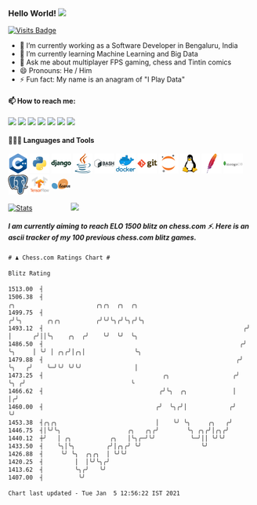   ### Hello World!  <img src="https://github.com/sciencepal/sciencepal/blob/master/assets/Hi.gif" width="29px">
  [![Visits Badge](https://badges.pufler.dev/visits/sciencepal/sciencepal)](https://badges.pufler.dev/visits/sciencepal/sciencepal)
  
  - 🔭 I’m currently working as a Software Developer in Bengaluru, India
  - 🌱 I’m currently learning Machine Learning and Big Data
  - 💬 Ask me about multiplayer FPS gaming, chess and Tintin comics
  - 😄 Pronouns: He / Him
  - ⚡ Fun fact: My name is an anagram of "I Play Data"
  
  #### 📫 How to reach me:   
  [<img src="https://upload.wikimedia.org/wikipedia/commons/8/83/Steam_icon_logo.svg" width="3.5%"/>](https://steamcommunity.com/id/mongocds/)
  [<img src="https://github.com/sciencepal/sciencepal/blob/master/assets/discord-round.svg" width="3.5%"/>](https://discord.gg/MnUUbHe)
  [<img src="https://img.icons8.com/color/48/000000/twitter.png" width="3.5%"/>](https://twitter.com/sciencepal)
  [<img src="https://img.icons8.com/color/48/000000/linkedin.png" width="3.5%"/>](https://www.linkedin.com/in/adityapal1/)
  [<img src="https://img.icons8.com/fluent/48/000000/facebook-new.png" width="3.5%"/>](https://www.facebook.com/sciencepal/)
  [<img src="https://img.icons8.com/fluent/48/000000/instagram-new.png" width="3.5%"/>](https://www.instagram.com/aditya_sciencepal/)
  <a href="mailto:aditya.pal.science@gmail.com"> <img src="https://img.icons8.com/fluent/48/000000/gmail.png" width="3.5%"/> </a>
  
  #### 👨🏻‍💻 Languages and Tools <br />
  <code><img height="40" src="https://raw.githubusercontent.com/github/explore/80688e429a7d4ef2fca1e82350fe8e3517d3494d/topics/cpp/cpp.png"></code>
  <code><img height="40" src="https://raw.githubusercontent.com/github/explore/80688e429a7d4ef2fca1e82350fe8e3517d3494d/topics/python/python.png"></code>
  <code><img height="40" src="https://raw.githubusercontent.com/github/explore/80688e429a7d4ef2fca1e82350fe8e3517d3494d/topics/django/django.png"></code>
  <code><img height="40" src="https://raw.githubusercontent.com/github/explore/80688e429a7d4ef2fca1e82350fe8e3517d3494d/topics/java/java.png"></code>
  <code><img height="40" src="https://raw.githubusercontent.com/github/explore/80688e429a7d4ef2fca1e82350fe8e3517d3494d/topics/bash/bash.png"></code>
  <code><img height="40" src="https://raw.githubusercontent.com/github/explore/80688e429a7d4ef2fca1e82350fe8e3517d3494d/topics/docker/docker.png"></code>
  <code><img height="40" src="https://raw.githubusercontent.com/github/explore/80688e429a7d4ef2fca1e82350fe8e3517d3494d/topics/git/git.png"></code>
  <code><img height="40" src="https://raw.githubusercontent.com/github/explore/80688e429a7d4ef2fca1e82350fe8e3517d3494d/topics/jupyter-notebook/jupyter-notebook.png"></code>
  <code><img height="40" src="https://raw.githubusercontent.com/github/explore/80688e429a7d4ef2fca1e82350fe8e3517d3494d/topics/linux/linux.png"></code>
  <code><img height="40" src="https://raw.githubusercontent.com/github/explore/80688e429a7d4ef2fca1e82350fe8e3517d3494d/topics/maven/maven.png"></code>
  <code><img height="40" src="https://raw.githubusercontent.com/github/explore/80688e429a7d4ef2fca1e82350fe8e3517d3494d/topics/mongodb/mongodb.png"></code>
  <code><img height="40" src="https://raw.githubusercontent.com/github/explore/80688e429a7d4ef2fca1e82350fe8e3517d3494d/topics/postgresql/postgresql.png"></code>
  <code><img height="40" src="https://raw.githubusercontent.com/github/explore/80688e429a7d4ef2fca1e82350fe8e3517d3494d/topics/tensorflow/tensorflow.png"></code>
  <code><img height="40" src="https://raw.githubusercontent.com/github/explore/80688e429a7d4ef2fca1e82350fe8e3517d3494d/topics/scikit-learn/scikit-learn.png"></code>
  
  [![Stats](https://github-readme-stats.vercel.app/api?username=sciencepal&show_icons=true&theme=radical)](https://github-readme-stats.vercel.app/api?username=sciencepal&show_icons=true&theme=radical)&nbsp; &nbsp; &nbsp; &nbsp; &nbsp; &nbsp; &nbsp; &nbsp; &nbsp; &nbsp; <img src="https://github.com/sciencepal/sciencepal/blob/master/assets/saved.gif" width="195">
  
  ##### I am currently aiming to reach ELO 1500 blitz on chess.com ⚡. Here is an ascii tracker of my 100 previous chess.com blitz games.

  ```
  # ♟︎ Chess.com Ratings Chart #
  
  Blitz Rating

 1513.00  ┤
 1506.38  ┤                                                           ╭╮                       ╭╮╭╮  ╭╮  ╭╮
 1499.75  ┤                                                          ╭╯╰╮       ╭╮╭╮          ╭╯╰╯╰╮╭╯╰╮╭╯╰╮
 1493.12  ┤                                                         ╭╯  │      ╭╯││╰╮    ╭╮  ╭╯    ╰╯  ╰╯  ╰╮
 1486.50  ┤                                                        ╭╯   ╰╮     │ ╰╯ │ ╭╮╭╯│╭╮│              ╰╮
 1479.88  ┤                                                       ╭╯     ╰╮   ╭╯    ╰─╯╰╯ ╰╯╰╯               │
 1473.25  ┤                                  ╭╮                  ╭╯       ╰╮ ╭╯                              ╰
 1466.62  ┤                                 ╭╯╰╮  ╭╮             │         │╭╯
 1460.00  ┤                                ╭╯  ╰╮╭╯│            ╭╯         ╰╯
 1453.38  ┤╭╮╭╮                            │    ╰╯ ╰╮     ╭╮   ╭╯
 1446.75  ┤│╰╯╰╮                   ╭╮   ╭╮╭╯        ╰╮ ╭╮╭╯│╭╮╭╯
 1440.12  ┼╯   │ ╭╮           ╭╮   │╰╮╭─╯╰╯          ╰─╯││ ╰╯╰╯
 1433.50  ┤    ╰╮│╰╮         ╭╯│╭╮╭╯ ╰╯                 ╰╯
 1426.88  ┤     ╰╯ ╰╮  ╭╮╭╮  │ ╰╯╰╯
 1420.25  ┤         │  │╰╯╰╮╭╯
 1413.62  ┤         ╰╮╭╯   ╰╯
 1407.00  ┤          ╰╯

Chart last updated - Tue Jan  5 12:56:22 IST 2021  
  ```
  
